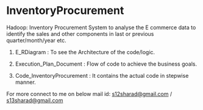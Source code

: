 # InventoryProcurement
Hadoop: Inventory Procurement System to analyse the E commerce data to identify the sales and other components in last or previous quarter/month/year etc.

1. E_RDiagram :
To see the Architecture of the code/logic.

2. Execution_Plan_Document :
Flow of code to achieve the business goals.

3. Code_InventoryProcurement :
It contains the actual code in stepwise manner.

For more connect to me on below mail id:
s12sharad@gmail.com / s13sharad@gmail.com



